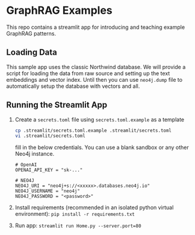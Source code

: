 # GraphRAG Examples
This repo contains a streamlit app for introducing and teaching example GraphRAG patterns.

## Loading Data
This sample app uses the classic Northwind database. We will provide a script for loading the data from raw source and setting up the text embeddings and vector index. Until then you can use `neo4j.dump` file to automatically setup the database with vectors and all. 

## Running the Streamlit App
1. Create a `secrets.toml` file using `secrets.toml.example` as a template
    ```bash
    cp .streamlit/secrets.toml.example .streamlit/secrets.toml
    vi .streamlit/secrets.toml
    ```
    fill in the below credentials.  You can use a blank sandbox or any other Neo4j instance.
    ```env
    # OpenAI
    OPENAI_API_KEY = "sk-..."
    
    # NEO4J
    NEO4J_URI = "neo4j+s://<xxxxx>.databases.neo4j.io"
    NEO4J_USERNAME = "neo4j"
    NEO4J_PASSWORD = "<password>"
    ```

2. Install requirements (recommended in an isolated python virtual environment): `pip install -r requirements.txt`
3. Run app: `streamlit run Home.py --server.port=80`

